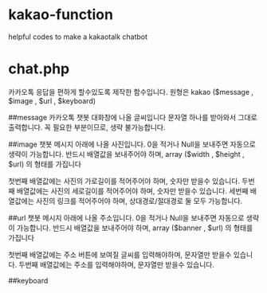 # kakao-function
helpful codes to make a kakaotalk chatbot

# chat.php
카카오톡 응답을 편하게 할수있도록 제작한 함수입니다.
원형은 kakao ($message , $image , $url , $keyboard)

##message
카카오톡 챗봇 대화창에 나올 글씨입니다
문자열 하나를 받아와서 그대로 출력합니다.
꼭 필요한 부분이므로, 생략 불가능합니다.

##image
챗봇 메시지 아래에 나올 사진입니다.
0을 적거나 Null을 보내주면 자동으로 생략이 가능합니다.
반드시 배열값을 보내주어야 하며, array ($width , $height , $url)
의 형태를 가집니다

첫번째 배열값에는 사진의 가로길이를 적어주어야 하며, 숫자만 받을수 있습니다.
두번째 배열값에는 사진의 세로길이를 적어주어야 하며, 숫자만 받을수 있습니다.
세번째 배열값에는 사진의 링크를 적어주어야 하며, 상대경로/절대경로 둘 모두 가능합니다.

##url
챗봇 메시지 아래에 나올 주소입니다.
0을 적거나 Null을 보내주면 자동으로 생략이 가능합니다.
반드시 배열값을 보내주어야 하며, array ($banner , $url)
의 형태를 가집니다

첫번째 배열값에는 주소 버튼에 보여질 글씨를 입력해야하며, 문자열만 받을수 있습니다.
두번째 배열값에는 주소를 입력해야하며, 문자열만 받을수 있습니다.

##keyboard
